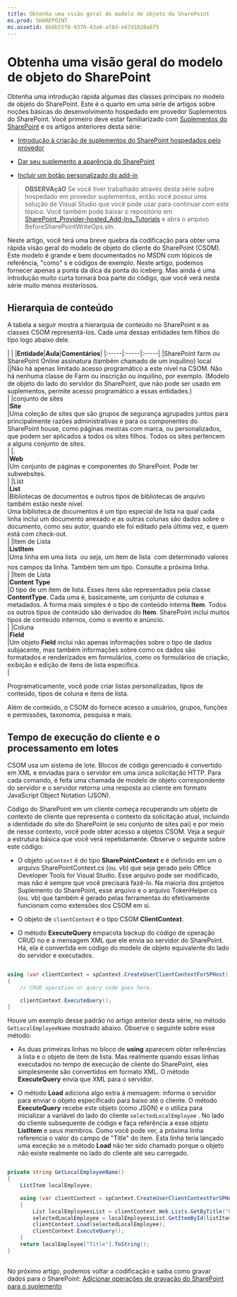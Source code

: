```yaml
---
title: Obtenha uma visão geral do modelo de objeto do SharePoint
ms.prod: SHAREPOINT
ms.assetid: 6b8b55f8-9370-43a0-af8d-e07d1028a075
---
```



# Obtenha uma visão geral do modelo de objeto do SharePoint
Obtenha uma introdução rápida algumas das classes principais no modelo de objeto do SharePoint.
Este é o quarto em uma série de artigos sobre noções básicas do desenvolvimento hospedado em provedor Suplementos do SharePoint. Você primeiro deve estar familiarizado com  [Suplementos do SharePoint](sharepoint-add-ins.md) e os artigos anteriores desta série:
  
    
    


-  [Introdução à criação de suplementos do SharePoint hospedados pelo provedor](get-started-creating-provider-hosted-sharepoint-add-ins.md)
    
  
-  [Dar seu suplemento a aparência do SharePoint](give-your-provider-hosted-add-in-the-sharepoint-look-and-feel.md)
    
  
-  [Incluir um botão personalizado do add-in](include-a-custom-button-in-the-provider-hosted-add-in.md)
    
  

> **OBSERVAçãO**
> Se você tiver trabalhado através desta série sobre hospedado em provedor suplementos, então você possui uma solução de Visual Studio que você pode usar para continuar com este tópico. Você também pode baixar o repositório em  [SharePoint_Provider-hosted_Add-Ins_Tutorials](https://github.com/OfficeDev/SharePoint_Provider-hosted_Add-ins_Tutorials) e abra o arquivo BeforeSharePointWriteOps.sln.
  
    
    

Neste artigo, você terá uma breve quebra da codificação para obter uma rápida visão geral do modelo de objeto do cliente do SharePoint (CSOM). Este modelo é grande e bem documentados no MSDN com tópicos de referência, "como" s e códigos de exemplo. Neste artigo, podemos fornecer apenas a ponta da dica da ponta do iceberg. Mas ainda é uma introdução muito curta tornará boa parte do código, que você verá nesta série muito menos misteriosos.
## Hierarquia de conteúdo

A tabela a seguir mostra a hierarquia de conteúdo no SharePoint e as classes CSOM representá-los. Cada uma dessas entidades tem filhos do tipo logo abaixo dele.
  
    
    

|
|
|**Entidade**|**Aula**|**Comentários**|
|:-----|:-----|:-----|
|SharePoint farm ou SharePoint Online assinatura (também chamado de um inquilino) local <br/> ||Não há apenas limitado acesso programático a este nível na CSOM. Não há nenhuma classe de Farm ou inscrição ou inquilino, por exemplo. (Modelo de objeto do lado do servidor do SharePoint, que não pode ser usado em suplementos, permite acesso programático a essas entidades.) <br/> |
|conjunto de sites <br/> |**Site** <br/> |Uma coleção de sites que são grupos de segurança agrupados juntos para principalmente razões administrativas e para os componentes do SharePoint house, como páginas mestras com marca, ou personalizados, que podem ser aplicados a todos os sites filhos. Todos os sites pertencem a alguns conjunto de sites. <br/> |
|. <br/> |**Web** <br/> |Um conjunto de páginas e componentes do SharePoint. Pode ter subwebsites. <br/> |
|List <br/> |**List** <br/> |Bibliotecas de documentos e outros tipos de bibliotecas de arquivo também estão neste nível. <br/> Uma biblioteca de documentos é um tipo especial de lista na qual cada linha inclui um documento anexado e as outras colunas são dados sobre o documento, como seu autor, quando ele foi editado pela última vez, e quem está com check-out. <br/> |
|Item de Lista <br/> |**ListItem** <br/> |Uma linha em uma lista  ou seja, um item de lista  com determinado valores nos campos da linha. Também tem um tipo. Consulte a próxima linha. <br/> |
|Item de Lista <br/> |**Content Type** <br/> |O tipo de um item de lista. Esses itens são representados pela classe **ContentType**. Cada uma é, basicamente, um conjunto de colunas e metadados. A forma mais simples é o tipo de conteúdo interna **Item**. Todos os outros tipos de conteúdo são derivados do **Item**. SharePoint inclui muitos tipos de conteúdo internos, como o evento e anúncio. <br/> |
|Coluna <br/> |**Field** <br/> |Um objeto **Field** inclui não apenas informações sobre o tipo de dados subjacente, mas também informações sobre como os dados são formatados e renderizados em formulários, como os formulários de criação, exibição e edição de itens de lista específica. <br/> |
   

  
    
    
Programaticamente, você pode criar listas personalizadas, tipos de conteúdo, tipos de coluna e itens de lista.
  
    
    
Além de conteúdo, o CSOM do fornece acesso a usuários, grupos, funções e permissões, taxonomia, pesquisa e mais.
  
    
    

## Tempo de execução do cliente e o processamento em lotes
<a name="CSOMBatching"> </a>

CSOM usa um sistema de lote. Blocos de código gerenciado é convertido em XML e enviadas para o servidor em uma única solicitação HTTP. Para cada comando, é feita uma chamada de modelo de objeto correspondente do servidor e o servidor retorna uma resposta ao cliente em formato JavaScript Object Notation (JSON).
  
    
    
Código do SharePoint em um cliente começa recuperando um objeto de contexto de cliente que representa o contexto da solicitação atual, incluindo a identidade do site do SharePoint (e seu conjunto de sites pai) e por meio de nesse contexto, você pode obter acesso a objetos CSOM. Veja a seguir a estrutura básica que você verá repetidamente. Observe o seguinte sobre este código:
  
    
    

- O objeto  `spContext` é do tipo **SharePointContext** e é definido em um o arquivo SharePointContext.cs (ou. vb) que seja gerado pelo Office Developer Tools for Visual Studio. Esse arquivo pode ser modificado, mas não é sempre que você precisará fazê-lo. Na maioria dos projetos Suplemento do SharePoint, esse arquivo e o arquivo TokenHelper.cs (ou. vb) que também é gerado pelas ferramentas do efetivamente funcionam como extensões dos CSOM em si.
    
  
- O objeto de  `clientContext` é o tipo CSOM **ClientContext**.
    
  
- O método **ExecuteQuery** empacota backup do código de operação CRUD no e a mensagem XML que ele envia ao servidor do SharePoint. Há, ela é convertida em código do modelo de objeto equivalente do lado do servidor e executados.
    
  



```cs

using (var clientContext = spContext.CreateUserClientContextForSPHost())
{
    // CRUD operation or query code goes here.

    clientContext.ExecuteQuery();
}
```

Houve um exemplo desse padrão no artigo anterior desta série, no método  `GetLocalEmployeeName` mostrado abaixo. Observe o seguinte sobre esse método:
  
    
    

- As duas primeiras linhas no bloco de **using** aparecem obter referências à lista e o objeto de item de lista. Mas realmente quando essas linhas executados no tempo de execução de cliente do SharePoint, eles simplesmente são convertidos em formato XML. O método **ExecuteQuery** envia que XML para o servidor.
    
  
- O método **Load** adiciona algo extra à mensagem: informa o servidor para enviar o objeto especificado para baixo até o cliente. O método **ExecuteQuery** recebe este objeto (como JSON) e o utiliza para inicializar a variável do lado do cliente `selectedLocalEmployee` . No lado do cliente subsequente de código e faça referência a esse objeto **ListItem** e seus membros. Como você pode ver, a próxima linha referencia o valor do campo de "Title" do item. Esta linha teria lançado uma exceção se o método **Load** não ter sido chamado porque o objeto não existe realmente no lado do cliente até seu carregado.
    
  



```cs

private string GetLocalEmployeeName()
{
    ListItem localEmployee;

    using (var clientContext = spContext.CreateUserClientContextForSPHost())
    {
        List localEmployeesList = clientContext.Web.Lists.GetByTitle("Local Employees");
        selectedLocalEmployee = localEmployeesList.GetItemById(listItemID);
        clientContext.Load(selectedLocalEmployee);
        clientContext.ExecuteQuery();
    }
    return localEmployee["Title"].ToString();
}
```


## 
<a name="Nextsteps"> </a>

No próximo artigo, podemos voltar a codificação e saiba como gravar dados para o SharePoint:  [Adicionar operações de gravação do SharePoint para o suplemento](add-sharepoint-write-operations-to-the-provider-hosted-add-in.md)
  
    
    

